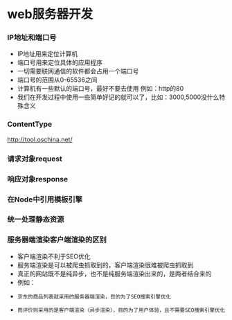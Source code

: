 # web服务器开发
### IP地址和端口号

*  IP地址用来定位计算机  
*   端口号用来定位具体的应用程序  
*  一切需要联网通信的软件都会占用一个端口号
*  端口号的范围从0-65536之间
*  计算机有一些默认的端口号，最好不要去使用
    例如：http的80
*  我们在开发过程中使用一些简单好记的就可以了，比如：3000,5000没什么特殊含义

### ContentType
 http://tool.oschina.net/

### 请求对象request

### 响应对象response

### 在Node中引用模板引擎

### 统一处理静态资源

### 服务器端渲染客户端渲染的区别

* 客户端渲染不利于SEO优化
* 服务端渲染是可以被爬虫抓取到的，客户端渲染很难被爬虫抓取到
* 真正的网站既不是纯异步，也不是纯服务端渲染出来的，是两者结合来的
* 例如：
*     京东的商品列表就采用的服务器端渲染，目的为了SEO搜索引擎优化
*     而评价则采用的是客户端渲染（异步渲染），目的为了用户体验，且不需要SEO搜索引擎优化
